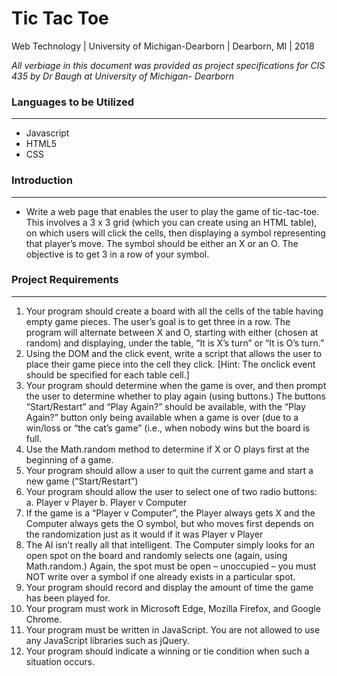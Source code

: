 # Tic Tac Toe
Web Technology | University of Michigan-Dearborn | Dearborn, MI | 2018

*All verbiage in this document was provided as project specifications for CIS 435 by Dr Baugh at University of Michigan- Dearborn*

### Languages to be Utilized
-----
- Javascript
- HTML5
- CSS

### Introduction 
-----
- Write a web page that enables the user to play the game of tic-tac-toe. This involves a 3 x 3 grid (which
you can create using an HTML table), on which users will click the cells, then displaying a symbol
representing that player’s move. The symbol should be either an X or an O. The objective is to get 3 in
a row of your symbol.

### Project Requirements
-----
1. Your program should create a board with all the cells of the table having empty game pieces. The
user’s goal is to get three in a row. The program will alternate between X and O, starting with
either (chosen at random) and displaying, under the table, “It is X’s turn” or “It is O’s turn.”
2. Using the DOM and the click event, write a script that allows the user to place their game piece
into the cell they click. [Hint: The onclick event should be specified for each table cell.]
3. Your program should determine when the game is over, and then prompt the user to determine
whether to play again (using buttons.) The buttons “Start/Restart” and “Play Again?” should be
available, with the “Play Again?” button only being available when a game is over (due to a
win/loss or “the cat’s game” (i.e., when nobody wins but the board is full.
4. Use the Math.random method to determine if X or O plays first at the beginning of a game.
5. Your program should allow a user to quit the current game and start a new game (“Start/Restart”)
6. Your program should allow the user to select one of two radio buttons:
a. Player v Player
b. Player v Computer
7. If the game is a “Player v Computer”, the Player always gets X and the Computer always gets the
O symbol, but who moves first depends on the randomization just as it would if it was Player v
Player
8. The AI isn’t really all that intelligent. The Computer simply looks for an open spot on the board
and randomly selects one (again, using Math.random.) Again, the spot must be open –
unoccupied – you must NOT write over a symbol if one already exists in a particular spot.
9. Your program should record and display the amount of time the game has been played for.
10. Your program must work in Microsoft Edge, Mozilla Firefox, and Google Chrome.
11. Your program must be written in JavaScript. You are not allowed to use any JavaScript libraries
such as jQuery.
12. Your program should indicate a winning or tie condition when such a situation occurs.
